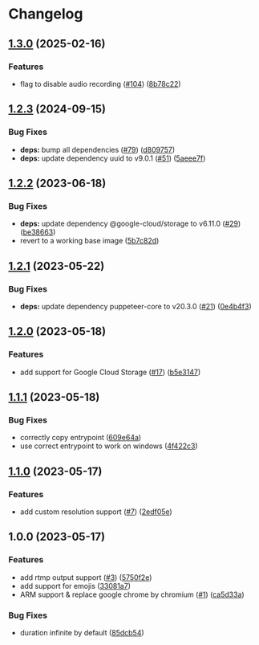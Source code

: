 # Changelog

## [1.3.0](https://github.com/digiz3d/docker-web-recorder/compare/v1.2.3...v1.3.0) (2025-02-16)


### Features

* flag to disable audio recording ([#104](https://github.com/digiz3d/docker-web-recorder/issues/104)) ([8b78c22](https://github.com/digiz3d/docker-web-recorder/commit/8b78c22183ff00beffa698d36de57cadcfad70aa))

## [1.2.3](https://github.com/digiz3d/docker-web-recorder/compare/v1.2.2...v1.2.3) (2024-09-15)


### Bug Fixes

* **deps:** bump all dependencies ([#79](https://github.com/digiz3d/docker-web-recorder/issues/79)) ([d809757](https://github.com/digiz3d/docker-web-recorder/commit/d80975735e7b8a090ba31db67d66fbaa17fb37f6))
* **deps:** update dependency uuid to v9.0.1 ([#51](https://github.com/digiz3d/docker-web-recorder/issues/51)) ([5aeee7f](https://github.com/digiz3d/docker-web-recorder/commit/5aeee7f3ba383d8e73cd5a094a74d2ef61560df5))

## [1.2.2](https://github.com/digiz3d/docker-web-recorder/compare/v1.2.1...v1.2.2) (2023-06-18)


### Bug Fixes

* **deps:** update dependency @google-cloud/storage to v6.11.0 ([#29](https://github.com/digiz3d/docker-web-recorder/issues/29)) ([be38663](https://github.com/digiz3d/docker-web-recorder/commit/be386638710b156a00d2f06c38d780a9c423ec0e))
* revert to a working base image ([5b7c82d](https://github.com/digiz3d/docker-web-recorder/commit/5b7c82dc131da87ff088e3ee3d6fbf6628f72ad6))

## [1.2.1](https://github.com/digiz3d/docker-web-recorder/compare/v1.2.0...v1.2.1) (2023-05-22)


### Bug Fixes

* **deps:** update dependency puppeteer-core to v20.3.0 ([#21](https://github.com/digiz3d/docker-web-recorder/issues/21)) ([0e4b4f3](https://github.com/digiz3d/docker-web-recorder/commit/0e4b4f31b70571ace403d585fdca0d5c33d6998e))

## [1.2.0](https://github.com/digiz3d/docker-web-recorder/compare/v1.1.1...v1.2.0) (2023-05-18)


### Features

* add support for Google Cloud Storage ([#17](https://github.com/digiz3d/docker-web-recorder/issues/17)) ([b5e3147](https://github.com/digiz3d/docker-web-recorder/commit/b5e3147ac6886386aba68ac687c2322b7733f299))

## [1.1.1](https://github.com/digiz3d/docker-web-recorder/compare/v1.1.0...v1.1.1) (2023-05-18)


### Bug Fixes

* correctly copy entrypoint ([609e64a](https://github.com/digiz3d/docker-web-recorder/commit/609e64a9a9fa437944e9d1ef422a0dee5c08db30))
* use correct entrypoint to work on windows ([4f422c3](https://github.com/digiz3d/docker-web-recorder/commit/4f422c3a80e3986a6bcf1148e10796d54b592334))

## [1.1.0](https://github.com/digiz3d/docker-web-recorder/compare/v1.0.0...v1.1.0) (2023-05-17)


### Features

* add custom resolution support ([#7](https://github.com/digiz3d/docker-web-recorder/issues/7)) ([2edf05e](https://github.com/digiz3d/docker-web-recorder/commit/2edf05e476178b4ba863caf9c94ea4b9b3734d22))

## 1.0.0 (2023-05-17)


### Features

* add rtmp output support ([#3](https://github.com/digiz3d/docker-web-recorder/issues/3)) ([5750f2e](https://github.com/digiz3d/docker-web-recorder/commit/5750f2e57d88b751283171ed8fc0e08aa6995334))
* add support for emojis ([33081a7](https://github.com/digiz3d/docker-web-recorder/commit/33081a7e114f158f326f181e50bc4e8433aa3630))
* ARM support & replace google chrome by chromium ([#1](https://github.com/digiz3d/docker-web-recorder/issues/1)) ([ca5d33a](https://github.com/digiz3d/docker-web-recorder/commit/ca5d33ac3d2cf7643488ed91c4fe8efb2e5f245a))


### Bug Fixes

* duration infinite by default ([85dcb54](https://github.com/digiz3d/docker-web-recorder/commit/85dcb54cb29a11919577dc8fe2d09fc687a83ca8))
